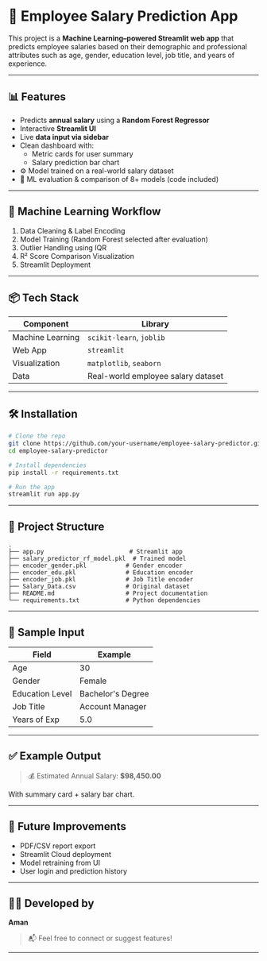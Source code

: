 # 💼 Employee Salary Prediction App

This project is a **Machine Learning–powered Streamlit web app** that predicts employee salaries based on their demographic and professional attributes such as age, gender, education level, job title, and years of experience.

---


## 📊 Features

- Predicts **annual salary** using a **Random Forest Regressor**
- Interactive **Streamlit UI**
- Live **data input via sidebar**
- Clean dashboard with:
  - Metric cards for user summary
  - Salary prediction bar chart
- ⚙️ Model trained on a real-world salary dataset
- 🧠 ML evaluation & comparison of 8+ models (code included)

---

## 🧠 Machine Learning Workflow

1. Data Cleaning & Label Encoding
2. Model Training (Random Forest selected after evaluation)
3. Outlier Handling using IQR
4. R² Score Comparison Visualization
5. Streamlit Deployment

---

## 📦 Tech Stack

| Component         | Library       |
|------------------|---------------|
| Machine Learning | `scikit-learn`, `joblib` |
| Web App          | `streamlit`   |
| Visualization    | `matplotlib`, `seaborn` |
| Data             | Real-world employee salary dataset |

---

## 🛠️ Installation

```bash
# Clone the repo
git clone https://github.com/your-username/employee-salary-predictor.git
cd employee-salary-predictor

# Install dependencies
pip install -r requirements.txt

# Run the app
streamlit run app.py
```

---

## 📁 Project Structure

```
.
├── app.py                        # Streamlit app
├── salary_predictor_rf_model.pkl  # Trained model
├── encoder_gender.pkl           # Gender encoder
├── encoder_edu.pkl              # Education encoder
├── encoder_job.pkl              # Job Title encoder
├── Salary_Data.csv              # Original dataset
├── README.md                    # Project documentation
└── requirements.txt             # Python dependencies
```

---

## 🧪 Sample Input

| Field            | Example               |
|------------------|------------------------|
| Age              | 30                    |
| Gender           | Female                |
| Education Level  | Bachelor's Degree     |
| Job Title        | Account Manager       |
| Years of Exp     | 5.0                   |

---

## ✅ Example Output

> 💰 Estimated Annual Salary: **$98,450.00**

With summary card + salary bar chart.

---

## 📌 Future Improvements

- PDF/CSV report export
- Streamlit Cloud deployment
- Model retraining from UI
- User login and prediction history

---

## 👨‍💻 Developed by

**Aman**  
> 📬 Feel free to connect or suggest features!

---
